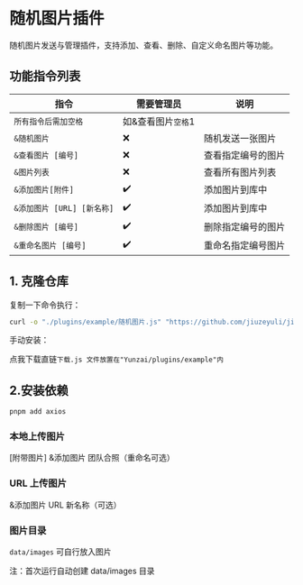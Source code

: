 # 随机图片插件

随机图片发送与管理插件，支持添加、查看、删除、自定义命名图片等功能。

## 功能指令列表

| 指令                       | 需要管理员         | 说明               |
| -------------------------- | ------------------ | ------------------ |
| `所有指令后需加空格`       | 如&查看图片`空格`1 |                    |
| `&随机图片`                | ❌                 | 随机发送一张图片   |
| `&查看图片 [编号]`         | ❌                 | 查看指定编号的图片 |
| `&图片列表`                | ❌                 | 查看所有图片列表   |
| `&添加图片[附件]`          | ✔️                 | 添加图片到库中     |
| `&添加图片 [URL] [新名称]` | ✔️                 | 添加图片到库中     |
| `&删除图片 [编号]`         | ✔️                 | 删除指定编号的图片 |
| `&重命名图片 [编号]`       | ✔️                 | 重命名指定编号图片 |

## 1. 克隆仓库

复制一下命令执行：

```bash
curl -o "./plugins/example/随机图片.js" "https://github.com/jiuzeyuli/jiujiu-plugin/blob/main/随机图片.js"
```

手动安装：

点我下载直链`下载.js 文件放置在"Yunzai/plugins/example"内`

## 2.安装依赖

```bash
pnpm add axios
```

### 本地上传图片

[附带图片] &添加图片 团队合照（重命名可选）

### URL 上传图片

&添加图片 URL 新名称（可选）

### 图片目录

`data/images` 可自行放入图片

注：首次运行自动创建 data/images 目录
